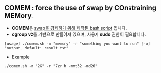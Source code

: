 ## COMEM : force the use of swap by COnstraining MEMory.
- **COMEM**은 <u>swap을 강제하기 위해 제작된 bash script</u> 입니다.
- **cgroup v2**를 기반으로 만들어져 있으며, 사용시 **sudo** 권한이 필요합니다.
```
[usage] ./comem.sh -m "memory" -r "something you want to run" [-o] "output, default: result.txt"
```
- Example

`./comem.sh -m "2G" -r "7zr b -mmt32 -md26"`
